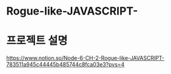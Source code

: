 # Rogue-like-JAVASCRIPT-

# 프로젝트 설명
https://www.notion.so/Node-6-CH-2-Rogue-like-JAVASCRIPT-783511a945c44445b485744c8fca03e3?pvs=4